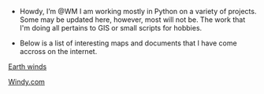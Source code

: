 - Howdy, I’m @WM
I am working mostly in Python on a variety of projects. Some may be updated here, however, most will not be. 
The work that I'm doing all pertains to GIS or small scripts for hobbies. 

- Below is a list of interesting maps and documents that I have come accross on the internet. 


[Earth winds](https://earth.nullschool.net/)

[Windy.com](https://www.windy.com)

<!---
WestonMarek/WestonMarek is a ✨ special ✨ repository because its `README.md` (this file) appears on your GitHub profile.
You can click the Preview link to take a look at your changes.
--->
